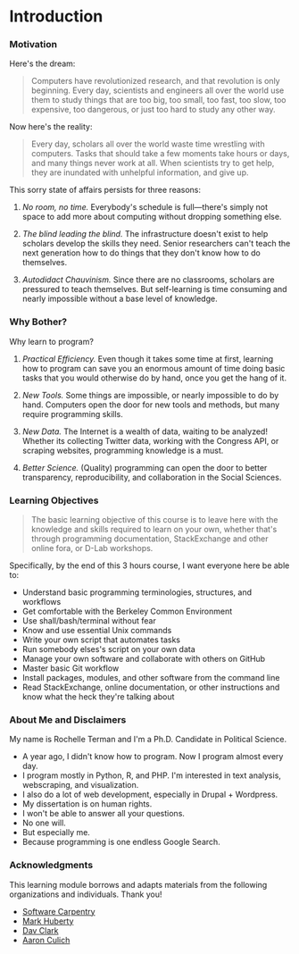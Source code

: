 # Introduction

### Motivation

Here's the dream:

> Computers have revolutionized research, and that revolution is only 
> beginning. Every day, scientists and engineers all over the world use
> them to study things that are too big, too small, too fast, too slow,
> too expensive, too dangerous, or just too hard to study any other way.

Now here's the reality:

> Every day, scholars all over the world waste time wrestling with 
> computers. Tasks that should take a few moments take hours or days, 
> and many things never work at all. When scientists try to get help, 
> they are inundated with unhelpful information, and give up.

This sorry state of affairs persists for three reasons:

1.   *No room, no time.*
    Everybody's schedule is full—there's simply not space to add more
    about computing without dropping something else.

2.   *The blind leading the blind.*
    The infrastructure doesn't exist to help scholars develop the skills they need. Senior researchers can't teach the next generation how to do things
    that they don't know how to do themselves. 

3.   *Autodidact Chauvinism.*
    Since there are no classrooms, scholars are pressured to teach themselves. But self-learning is time consuming and nearly impossible without a base level of knowledge.

### Why Bother?

Why learn to program?

1.   *Practical Efficiency.*
    Even though it takes some time at first, learning how to program can save you an enormous amount of time doing basic tasks that you would otherwise do by hand, once you get the hang of it.

2.   *New Tools.*
    Some things are impossible, or nearly impossible to do by hand. Computers open the door for new tools and methods, but many require programming skills.

3.   *New Data.*
    The Internet is a wealth of data, waiting to be analyzed! Whether its collecting Twitter data, working with the Congress API, or scraping websites, programming knowledge is a must.

4.   *Better Science.*
    (Quality) programming can open the door to better transparency, reproducibility, and collaboration in the Social Sciences.

### Learning Objectives

> The basic learning objective of this course is to leave here with the 
> knowledge and skills required to learn on your own, whether that's through 
> programming documentation, StackExchange and other online fora, or D-Lab 
> workshops.

Specifically, by the end of this 3 hours course, I want everyone here be able to:

* Understand basic programming terminologies, structures, and workflows
* Get comfortable with the Berkeley Common Environment
* Use shall/bash/terminal without fear
* Know and use essential Unix commands
* Write your own script that automates tasks
* Run somebody elses's script on your own data
* Manage your own software and collaborate with others on GitHub
* Master basic Git workflow
* Install packages, modules, and other software from the command line
* Read StackExchange, online documentation, or other instructions and know what the heck they're talking about

### About Me and Disclaimers

My name is Rochelle Terman and I'm a Ph.D. Candidate in Political Science. 

* A year ago, I didn't know how to program. Now I program almost every day. 
* I program mostly in Python, R, and PHP. I'm interested in text analysis, webscraping, and visualization.
* I also do a lot of web development, especially in Drupal + Wordpress.
* My dissertation is on human rights. 
* I won't be able to answer all your questions.
* No one will.
* But especially me.
* Because programming is one endless Google Search.

### Acknowledgments

This learning module borrows and adapts materials from the following organizations and individuals. Thank you!

*   [Software Carpentry](http://software-carpentry.org)
*   [Mark Huberty](http://polisci.berkeley.edu/people/person/mark-huberty)
*   [Dav Clark](https://github.com/davclark)
*   [Aaron Culich](https://github.com/aculich)